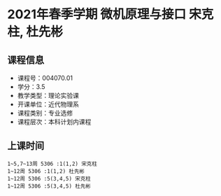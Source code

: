 # 2021年春季学期 微机原理与接口 宋克柱, 杜先彬






## 课程信息

- 课程号：004070.01
- 学分：3.5
- 教学类型：理论实验课
- 开课单位：近代物理系
- 课程类别：专业选修
- 课程层次：本科计划内课程

## 上课时间

```
1~5,7~13周 5306 :1(1,2) 宋克柱
1~12周 5306 :1(1,2) 杜先彬
1~12周 5306 :5(3,4,5) 宋克柱
1~12周 5306 :5(3,4,5) 杜先彬
```

